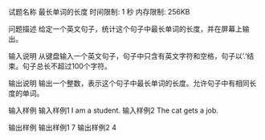 试题名称	最长单词的长度
时间限制:	1 秒
内存限制:	256KB

问题描述
给定一个英文句子，统计这个句子中最长单词的长度，并在屏幕上输出。

输入说明
从键盘输入一个英文句子，句子中只含有英文字符和空格，句子以’.’结束。句子总长不超过100个字符。

输出说明
输出一个整数，表示这个句子中最长单词的长度。允许句子中有相同长度的单词。

输入样例
输入样例1 
I am a student.
输入样例2 
The cat gets a job.

输出样例
输出样例1 
7
输出样例2 
4

